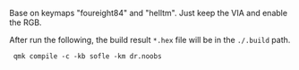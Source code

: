 Base on keymaps "foureight84" and "helltm". Just keep the VIA and enable the RGB.

After run the following, the build result `*.hex` file will be in the `./.build` path.

```
 qmk compile -c -kb sofle -km dr.noobs
```

